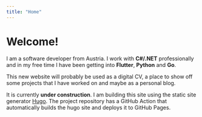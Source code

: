 ```yaml
---
title: "Home"
---
```


# Welcome!

I am a software developer from Austria. I work with **C#/.NET** professionally and in my free time I have been getting into **Flutter**, **Python** and **Go**.

This new website will probably be used as a digital CV, a place to show off some projects that I have worked on and maybe as a personal blog.

It is currently **under construction**. I am building this site using the static site generator [Hugo](https://gohugo.io). The project repository has a GitHub Action that automatically builds the hugo site and deploys it to GitHub Pages.
